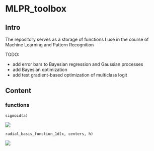 # MLPR_toolbox
## Intro
The repository serves as a storage of functions I use in the course of Machine Learning and Pattern Recognition

TODO:
- add error bars to Bayesian regression and Gaussian processes
- add Bayesian optimization
- add test gradient-based optimization of multiclass logit

## Content
### functions
`sigmoid(a)`

<img src="https://render.githubusercontent.com/render/math?math=\sigma(a) = \frac{1}{1%2B\exp(a)}">

`radial_basis_function_1d(x, centers, h)`

<img src="https://render.githubusercontent.com/render/math?math=\RBF(x, c, h) = \exp\left(\frac{1}{2}\frac{(x-c)^2}{h^2}\right)">
